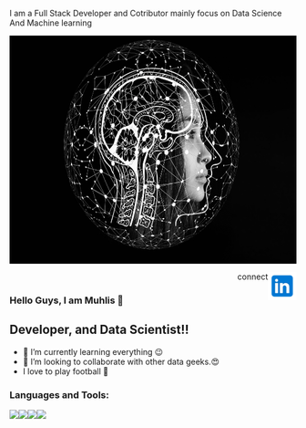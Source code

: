 
I am a Full Stack Developer and Cotributor mainly focus on Data Science And Machine learning


<img src="images/ai.jpg" align=center width="600" height="400" ></img>

<a href="https://www.linkedin.com/in/muhliscm/"><img src="images/icons8-linkedin-240.png" alt="LinkedIn Profile" width="50" height="50" align="right"></img></a>
<p align="right">connect</p>

### Hello Guys, I am Muhlis 👋
##  Developer, and Data Scientist!!

- 🌱 I’m currently learning everything 😉
- 👯 I’m looking to collaborate with other data geeks.😍
-  I love to play football 🧡

### Languages and Tools:

<img align="left" src="https://cdn.jsdelivr.net/npm/programming-languages-logos/src/javascript/javascript.png" height="50">
<img align="left" src="https://cdn.jsdelivr.net/npm/programming-languages-logos/src/html/html.png" height="50">
<img align="left" src="https://cdn.jsdelivr.net/npm/programming-languages-logos/src/python/python.png" height="50">
<img align="left" src="https://cdn.jsdelivr.net/npm/programming-languages-logos/src/css/css.png" height="50">

<!--
**Muhliscm/Muhliscm** is a ✨ _special_ ✨ repository because its `README.md` (this file) appears on your GitHub profile.

Here are some ideas to get you started:

- 🔭 I’m currently working on ...
- 🌱 I’m currently learning ...
- 👯 I’m looking to collaborate on ...
- 🤔 I’m looking for help with ...
- 💬 Ask me about ...
- 📫 How to reach me: ...
- 😄 Pronouns: ...
- ⚡ Fun fact: ...
-->
